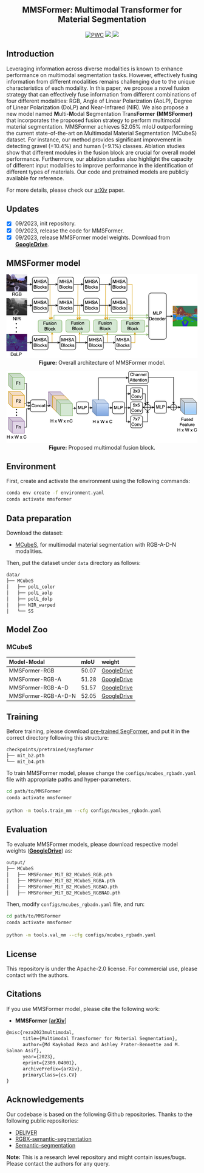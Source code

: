 <div align="center"> 

## MMSFormer: Multimodal Transformer for Material Segmentation

</div>

<div align="center"> 
    
[![PWC](https://img.shields.io/endpoint.svg?url=https://paperswithcode.com/badge/multimodal-transformer-for-material/semantic-segmentation-on-mcubes)](https://paperswithcode.com/sota/semantic-segmentation-on-mcubes?p=multimodal-transformer-for-material)
<a href="https://arxiv.org/pdf/2309.04001">
    <img src="https://img.shields.io/badge/arXiv-2309.04001-red" />
</a>
<a href="https://pytorch.org/">
    <img src="https://img.shields.io/badge/Framework-PyTorch-orange.svg" />
</a>
</div>

## Introduction

Leveraging information across diverse modalities is known to enhance performance on multimodal segmentation tasks. However, effectively fusing information from different modalities remains challenging due to the unique characteristics of each modality. In this paper, we propose a novel fusion strategy that can effectively fuse information from different combinations of four different modalities: RGB, Angle of Linear Polarization (AoLP), Degree of Linear Polarization (DoLP) and Near-Infrared (NIR). We also propose a new model named **M**ulti-**M**odal **S**egmentation Trans**Former** **(MMSFormer)** that incorporates the proposed fusion strategy to perform multimodal material segmentation. MMSFormer achieves 52.05% mIoU outperforming the current state-of-the-art on Multimodal Material Segmentation (MCubeS) dataset. For instance, our method provides significant improvement in detecting gravel (+10.4%) and human (+9.1%) classes. Ablation studies show that different modules in the fusion block are crucial for overall model performance. Furthermore, our ablation studies also highlight the capacity of different input modalities to improve performance in the identification of different types of materials. Our code and pretrained models are publicly available for reference. 

For more details, please check our [arXiv](https://arxiv.org/abs/2309.04001) paper.

## Updates
- [x] 09/2023, init repository.
- [x] 09/2023, release the code for MMSFormer.
- [x] 09/2023, release MMSFormer model weights. Download from [**GoogleDrive**](https://drive.google.com/drive/folders/1gYciyPj5VvE1AJcuYA8JGmWh61OF3asH?usp=sharing).

## MMSFormer model

<div align="center"> 

![MMSFormer](figs/MMSFormer-Overall-2.png)
**Figure:** Overall architecture of MMSFormer model.

![Fusion Block](figs/MMSFormer-Fusion.png)
**Figure:** Proposed multimodal fusion block. 
</div>

## Environment

First, create and activate the environment using the following commands: 
```bash
conda env create -f environment.yaml
conda activate mmsformer
```

## Data preparation
Download the dataset:
- [MCubeS](https://github.com/kyotovision-public/multimodal-material-segmentation), for multimodal material segmentation with RGB-A-D-N modalities.

Then, put the dataset under `data` directory as follows:

```
data/
├── MCubeS
│   ├── polL_color
│   ├── polL_aolp
│   ├── polL_dolp
│   ├── NIR_warped
│   └── SS
```

## Model Zoo

### MCubeS
| Model-Modal      | mIoU   | weight |
| :--------------- | :----- | :----- |
| MMSFormer-RGB       | 50.07 | [GoogleDrive](https://drive.google.com/drive/folders/18WXcJxfJsK_0UzKTYENdQaaEFWDo6xW6?usp=sharing) |
| MMSFormer-RGB-A     | 51.28 | [GoogleDrive](https://drive.google.com/drive/folders/18WXcJxfJsK_0UzKTYENdQaaEFWDo6xW6?usp=sharing) |
| MMSFormer-RGB-A-D   | 51.57 | [GoogleDrive](https://drive.google.com/drive/folders/18WXcJxfJsK_0UzKTYENdQaaEFWDo6xW6?usp=sharing) |
| MMSFormer-RGB-A-D-N | 52.05 | [GoogleDrive](https://drive.google.com/drive/folders/18WXcJxfJsK_0UzKTYENdQaaEFWDo6xW6?usp=sharing) |


## Training

Before training, please download [pre-trained SegFormer](https://drive.google.com/drive/folders/1Gx0DCwfsyoRs1pHAS6KksoGBdZEHxcE3?usp=sharing), and put it in the correct directory following this structure:

```text
checkpoints/pretrained/segformer
├── mit_b2.pth
└── mit_b4.pth
```

To train MMSFormer model, please change the `configs/mcubes_rgbadn.yaml` file with appropriate paths and hyper-parameters. 

```bash
cd path/to/MMSFormer
conda activate mmsformer

python -m tools.train_mm --cfg configs/mcubes_rgbadn.yaml
```


## Evaluation
To evaluate MMSFormer models, please download respective model weights ([**GoogleDrive**](https://drive.google.com/drive/folders/18WXcJxfJsK_0UzKTYENdQaaEFWDo6xW6?usp=sharing)) as:


```text
output/
├── MCubeS
│   ├── MMSFormer_MiT_B2_MCubeS_RGB.pth
│   ├── MMSFormer_MiT_B2_MCubeS_RGBA.pth
│   ├── MMSFormer_MiT_B2_MCubeS_RGBAD.pth
│   ├── MMSFormer_MiT_B2_MCubeS_RGBNAD.pth
```

Then, modify `configs/mcubes_rgbadn.yaml` file, and run:

```bash
cd path/to/MMSFormer
conda activate mmsformer

python -m tools.val_mm --cfg configs/mcubes_rgbadn.yaml
```

## License

This repository is under the Apache-2.0 license. For commercial use, please contact with the authors.


## Citations

If you use MMSFormer model, please cite the following work:

- **MMSFormer** [[**arXiv**](https://arxiv.org/abs/2309.04001)]
```
@misc{reza2023multimodal,
      title={Multimodal Transformer for Material Segmentation}, 
      author={Md Kaykobad Reza and Ashley Prater-Bennette and M. Salman Asif},
      year={2023},
      eprint={2309.04001},
      archivePrefix={arXiv},
      primaryClass={cs.CV}
}
```

## Acknowledgements
Our codebase is based on the following Github repositories. Thanks to the following public repositories:
- [DELIVER](https://github.com/jamycheung/DELIVER)
- [RGBX-semantic-segmentation](https://github.com/huaaaliu/RGBX_Semantic_Segmentation)
- [Semantic-segmentation](https://github.com/sithu31296/semantic-segmentation)

**Note:** This is a research level repository and might contain issues/bugs. Please contact the authors for any query.
